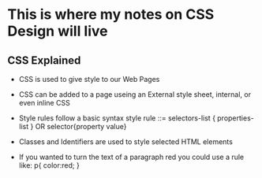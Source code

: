 # This is where my notes on CSS Design will live

## CSS Explained

+ CSS is used to give style to our Web Pages
+ CSS can be added to a page useing an External style sheet, internal, or even inline CSS
+ Style rules follow a basic syntax
    style rule ::=
        selectors-list {
            properties-list
        }
        OR
    selector{property value}

+ Classes and Identifiers are used to style selected HTML elements
+ If you wanted to turn the text of a paragraph red you could use a rule like:
    p{ color:red; }
